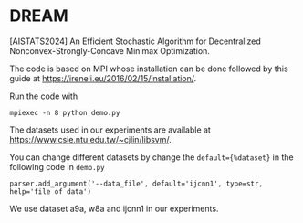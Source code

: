 # DREAM

[AISTATS2024] An Efficient Stochastic Algorithm for Decentralized Nonconvex-Strongly-Concave Minimax Optimization.

The code is based on MPI whose installation can be done followed by this guide at https://ireneli.eu/2016/02/15/installation/.

Run the code with

```
mpiexec -n 8 python demo.py
```
The datasets used in our experiments are available at https://www.csie.ntu.edu.tw/~cjlin/libsvm/.

You can change different datasets by change the `default={%dataset}` in the following code in  `demo.py`
```
parser.add_argument('--data_file', default='ijcnn1', type=str, help='file of data')
```
We use dataset a9a, w8a and ijcnn1 in our experiments.
